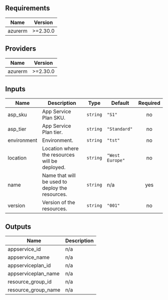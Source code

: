 ## Requirements

| Name | Version |
|------|---------|
| azurerm | >=2.30.0 |

## Providers

| Name | Version |
|------|---------|
| azurerm | >=2.30.0 |

## Inputs

| Name | Description | Type | Default | Required |
|------|-------------|------|---------|:--------:|
| asp\_sku | App Service Plan SKU. | `string` | `"S1"` | no |
| asp\_tier | App Service Plan tier. | `string` | `"Standard"` | no |
| environment | Environment. | `string` | `"tst"` | no |
| location | Location where the resources will be deployed. | `string` | `"West Europe"` | no |
| name | Name that will be used to deploy the resources. | `string` | n/a | yes |
| version | Version of the resources. | `string` | `"001"` | no |

## Outputs

| Name | Description |
|------|-------------|
| appservice\_id | n/a |
| appservice\_name | n/a |
| appserviceplan\_id | n/a |
| appserviceplan\_name | n/a |
| resource\_group\_id | n/a |
| resource\_group\_name | n/a |

